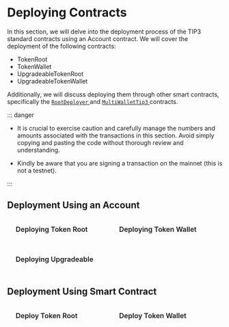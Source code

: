 
# Deploying Contracts

In this section, we will delve into the deployment process of the TIP3 standard contracts using an  Account  contract. We will cover the deployment of the following contracts:

- TokenRoot
- TokenWallet
- UpgradeableTokenRoot
- UpgradeableTokenWallet

Additionally, we will discuss deploying them through other smart contracts, specifically the [ `RootDeployer` ](../prerequisites/rootDeployer.md) and [ `MultiWalletTip3` ](../prerequisites/multiWalletTIP3.md) contracts.


::: danger

- It is crucial to exercise caution and carefully manage the numbers and amounts associated with the transactions in this section. Avoid simply copying and pasting the code without thorough review and understanding.

- Kindly be aware that you are signing a transaction on the mainnet (this is not a testnet).

:::

## Deployment Using an Account

<div class="sections-container">
  <div class="bridge-section-row">
    <a href="/src/pages/guides/deployingContracts/usingAccount/tokenRoot.html">
      <span class="bridge-section">Deploying Token Root</span>
    </a>
    <a href="/src/pages/guides/deployingContracts/usingAccount/tokenWallet.html">
      <span class="bridge-section">Deploying Token Wallet</span>
    </a>
  </div>
  <div class="bridge-section-row">
    <a href="/src/pages/guides/deployingContracts/usingAccount/upgradeableContracts.html">
      <span class="bridge-section">Deploying Upgradeable</span>
    </a>
  </div>
</div>

## Deployment Using Smart Contract

<div class="sections-container">
  <div class="bridge-section-row">
    <a href="/src/pages/guides/deployingContracts/usingSmartContract/tokenRoot.html">
      <span class="bridge-section">Deploy Token Root</span>
    </a>
    <a href="/src/pages/guides/deployingContracts/usingSmartContract/tokenWallet.html">
      <span class="bridge-section">Deploy Token Wallet</span>
    </a>
  </div>

</div>

<style>
.bridge-section-row {
  display: flex;
  flex-wrap: wrap;
  justify-content: space-between;
  margin : 10px;
  cursor: pointer;;

}

.sections-container a{
    flex : 1;
    text-decoration: none;
}
.bridge-section {
  background-color: var(--vp-c-bg-mute);
  transition: background-color 0.1s;
  width : 98%;
  display: flex;
  padding: 1rem 0 1rem 10px;
  border: 1px solid var(--vp-c-divider);
  border-radius: 8px;
  font-weight: 600;
  font-size: 16px;
  text-align: left;
  margin-bottom: 0.5rem;
}
</style>

